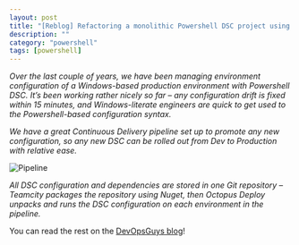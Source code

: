 ```yaml
---
layout: post
title: "[Reblog] Refactoring a monolithic Powershell DSC project using PSForge"
description: ""
category: "powershell"
tags: [powershell]
---
```


*Over the last couple of years, we have been managing environment configuration of a Windows-based production environment with Powershell DSC. It’s been working rather nicely so far – any configuration drift is fixed within 15 minutes, and Windows-literate engineers are quick to get used to the Powershell-based configuration syntax.*

*We have a great Continuous Delivery pipeline set up to promote any new configuration, so any new DSC can be rolled out from Dev to Production with relative ease.*

![Pipeline](https://www.devopsguys.com/wp-content/uploads/2017/06/continuous_delivery_pipeline.png)

*All DSC configuration and dependencies are stored in one Git repository – Teamcity packages the repository using Nuget, then Octopus Deploy unpacks and runs the DSC configuration on each environment in the pipeline.*

You can read the rest on the [DevOpsGuys blog](https://www.devopsguys.com/2017/06/29/refactoring-monolithic-powershell-dsc-project-using-psforge/)!